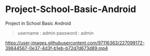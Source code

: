 # Project-School-Basic-Android
Project in School Basic Android
> username : admin 
> password : admin

https://user-images.githubusercontent.com/97116363/227099172-39844567-0e37-4d3f-b1eb-b72d7d673d89.mp4

